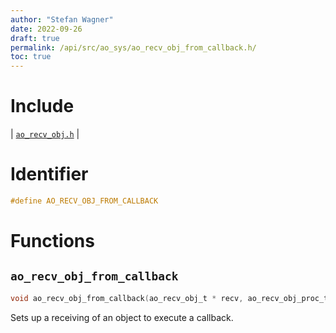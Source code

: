 ```yaml
---
author: "Stefan Wagner"
date: 2022-09-26
draft: true
permalink: /api/src/ao_sys/ao_recv_obj_from_callback.h/
toc: true
---
```


# Include

| [`ao_recv_obj.h`](ao_recv_obj.h.md) |

# Identifier

```c
#define AO_RECV_OBJ_FROM_CALLBACK
```

# Functions

## `ao_recv_obj_from_callback`

```c
void ao_recv_obj_from_callback(ao_recv_obj_t * recv, ao_recv_obj_proc_t callback);
```

Sets up a receiving of an object to execute a callback.

